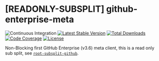 # [READONLY-SUBSPLIT] github-enterprise-meta


![Continuous Integration](https://github.com/php-api-clients/github-enterprise-meta/workflows/Continuous%20Integration/badge.svg)
[![Latest Stable Version](https://poser.pugx.org/api-clients/github-enterprise-meta/v/stable.png)](https://packagist.org/packages/api-clients/github-enterprise-meta)
[![Total Downloads](https://poser.pugx.org/api-clients/github-enterprise-meta/downloads.png)](https://packagist.org/packages/api-clients/github-enterprise-meta)
[![Code Coverage](https://scrutinizer-ci.com/g/php-api-clients/github-enterprise-meta/badges/coverage.png?b==)](https://scrutinizer-ci.com/g/php-api-clients/github-enterprise-meta/?branch=)
[![License](https://poser.pugx.org/api-clients/github-enterprise-meta/license.png)](https://packagist.org/packages/api-clients/github-enterprise-meta)

Non-Blocking first GitHub Enterprise (v3.6) meta client, this is a read only sub split, see [`root-subsplit-github`](https://github.com/php-api-clients/root-subsplit-github).
